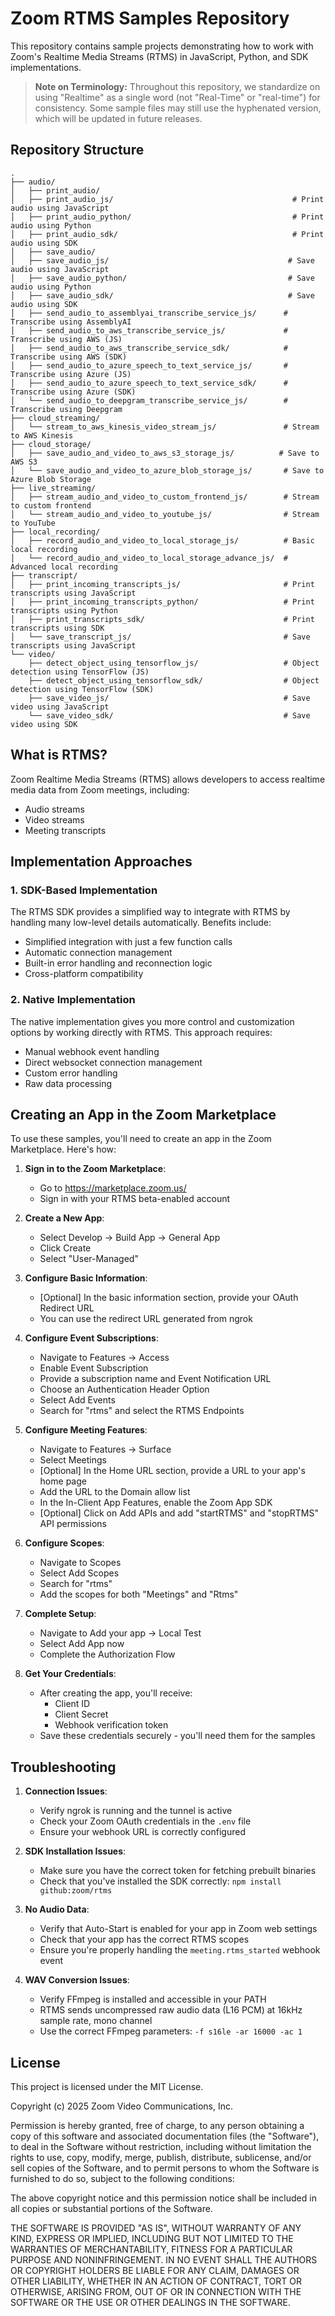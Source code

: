 # Zoom RTMS Samples Repository

This repository contains sample projects demonstrating how to work with Zoom's Realtime Media Streams (RTMS) in JavaScript, Python, and SDK implementations. 

> **Note on Terminology:** Throughout this repository, we standardize on using "Realtime" as a single word (not "Real-Time" or "real-time") for consistency. Some sample files may still use the hyphenated version, which will be updated in future releases.

## Repository Structure

```
.
├── audio/
│   ├── print_audio/
│   ├── print_audio_js/                                        # Print audio using JavaScript
│   ├── print_audio_python/                                    # Print audio using Python
│   ├── print_audio_sdk/                                       # Print audio using SDK
│   ├── save_audio/
│   ├── save_audio_js/                                        # Save audio using JavaScript
│   ├── save_audio_python/                                    # Save audio using Python
│   ├── save_audio_sdk/                                       # Save audio using SDK
│   ├── send_audio_to_assemblyai_transcribe_service_js/      # Transcribe using AssemblyAI
│   ├── send_audio_to_aws_transcribe_service_js/             # Transcribe using AWS (JS)
│   ├── send_audio_to_aws_transcribe_service_sdk/            # Transcribe using AWS (SDK)
│   ├── send_audio_to_azure_speech_to_text_service_js/       # Transcribe using Azure (JS)
│   ├── send_audio_to_azure_speech_to_text_service_sdk/      # Transcribe using Azure (SDK)
│   └── send_audio_to_deepgram_transcribe_service_js/        # Transcribe using Deepgram
├── cloud_streaming/
│   └── stream_to_aws_kinesis_video_stream_js/               # Stream to AWS Kinesis
├── cloud_storage/
│   ├── save_audio_and_video_to_aws_s3_storage_js/          # Save to AWS S3
│   └── save_audio_and_video_to_azure_blob_storage_js/       # Save to Azure Blob Storage
├── live_streaming/
│   ├── stream_audio_and_video_to_custom_frontend_js/        # Stream to custom frontend
│   └── stream_audio_and_video_to_youtube_js/                # Stream to YouTube
├── local_recording/
│   ├── record_audio_and_video_to_local_storage_js/          # Basic local recording
│   └── record_audio_and_video_to_local_storage_advance_js/  # Advanced local recording
├── transcript/
│   ├── print_incoming_transcripts_js/                       # Print transcripts using JavaScript
│   ├── print_incoming_transcripts_python/                   # Print transcripts using Python
│   ├── print_transcripts_sdk/                               # Print transcripts using SDK
│   └── save_transcript_js/                                  # Save transcripts using JavaScript
└── video/
    ├── detect_object_using_tensorflow_js/                   # Object detection using TensorFlow (JS)
    ├── detect_object_using_tensorflow_sdk/                  # Object detection using TensorFlow (SDK)
    ├── save_video_js/                                       # Save video using JavaScript
    └── save_video_sdk/                                      # Save video using SDK
```

## What is RTMS?

Zoom Realtime Media Streams (RTMS) allows developers to access realtime media data from Zoom meetings, including:
- Audio streams
- Video streams
- Meeting transcripts

## Implementation Approaches

### 1. SDK-Based Implementation
The RTMS SDK provides a simplified way to integrate with RTMS by handling many low-level details automatically. Benefits include:
- Simplified integration with just a few function calls
- Automatic connection management
- Built-in error handling and reconnection logic
- Cross-platform compatibility

### 2. Native Implementation
The native implementation gives you more control and customization options by working directly with RTMS. This approach requires:
- Manual webhook event handling
- Direct websocket connection management
- Custom error handling
- Raw data processing

## Creating an App in the Zoom Marketplace

To use these samples, you'll need to create an app in the Zoom Marketplace. Here's how:

1. **Sign in to the Zoom Marketplace**:
   - Go to https://marketplace.zoom.us/
   - Sign in with your RTMS beta-enabled account

2. **Create a New App**:
   - Select Develop → Build App → General App
   - Click Create
   - Select "User-Managed"

3. **Configure Basic Information**:
   - [Optional] In the basic information section, provide your OAuth Redirect URL
   - You can use the redirect URL generated from ngrok

4. **Configure Event Subscriptions**:
   - Navigate to Features → Access
   - Enable Event Subscription
   - Provide a subscription name and Event Notification URL
   - Choose an Authentication Header Option
   - Select Add Events
   - Search for "rtms" and select the RTMS Endpoints

5. **Configure Meeting Features**:
   - Navigate to Features → Surface
   - Select Meetings
   - [Optional] In the Home URL section, provide a URL to your app's home page
   - Add the URL to the Domain allow list
   - In the In-Client App Features, enable the Zoom App SDK
   - [Optional] Click on Add APIs and add "startRTMS" and "stopRTMS" API permissions

6. **Configure Scopes**:
   - Navigate to Scopes
   - Select Add Scopes
   - Search for "rtms"
   - Add the scopes for both "Meetings" and "Rtms"

7. **Complete Setup**:
   - Navigate to Add your app → Local Test
   - Select Add App now
   - Complete the Authorization Flow

8. **Get Your Credentials**:
   - After creating the app, you'll receive:
     - Client ID
     - Client Secret
     - Webhook verification token
   - Save these credentials securely - you'll need them for the samples

## Troubleshooting

1. **Connection Issues**:
   - Verify ngrok is running and the tunnel is active
   - Check your Zoom OAuth credentials in the `.env` file
   - Ensure your webhook URL is correctly configured

2. **SDK Installation Issues**:
   - Make sure you have the correct token for fetching prebuilt binaries
   - Check that you've installed the SDK correctly: `npm install github:zoom/rtms`

3. **No Audio Data**:
   - Verify that Auto-Start is enabled for your app in Zoom web settings
   - Check that your app has the correct RTMS scopes
   - Ensure you're properly handling the `meeting.rtms_started` webhook event

4. **WAV Conversion Issues**:
   - Verify FFmpeg is installed and accessible in your PATH
   - RTMS sends uncompressed raw audio data (L16 PCM) at 16kHz sample rate, mono channel
   - Use the correct FFmpeg parameters: `-f s16le -ar 16000 -ac 1`

## License

This project is licensed under the MIT License.

Copyright (c) 2025 Zoom Video Communications, Inc.

Permission is hereby granted, free of charge, to any person obtaining a copy
of this software and associated documentation files (the "Software"), to deal
in the Software without restriction, including without limitation the rights
to use, copy, modify, merge, publish, distribute, sublicense, and/or sell
copies of the Software, and to permit persons to whom the Software is
furnished to do so, subject to the following conditions:

The above copyright notice and this permission notice shall be included in all
copies or substantial portions of the Software.

THE SOFTWARE IS PROVIDED "AS IS", WITHOUT WARRANTY OF ANY KIND, EXPRESS OR
IMPLIED, INCLUDING BUT NOT LIMITED TO THE WARRANTIES OF MERCHANTABILITY,
FITNESS FOR A PARTICULAR PURPOSE AND NONINFRINGEMENT. IN NO EVENT SHALL THE
AUTHORS OR COPYRIGHT HOLDERS BE LIABLE FOR ANY CLAIM, DAMAGES OR OTHER
LIABILITY, WHETHER IN AN ACTION OF CONTRACT, TORT OR OTHERWISE, ARISING FROM,
OUT OF OR IN CONNECTION WITH THE SOFTWARE OR THE USE OR OTHER DEALINGS IN THE
SOFTWARE. 